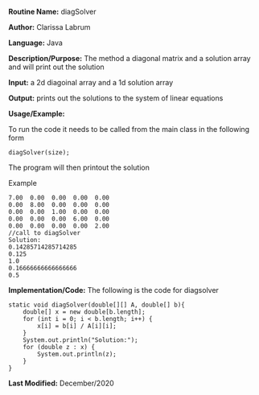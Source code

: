 **Routine Name:** diagSolver

**Author:** Clarissa Labrum

**Language:** Java

**Description/Purpose:** The method a diagonal matrix and a solution array and will print out the solution

**Input:** a 2d diagoinal array and a 1d solution array

**Output:** prints out the solutions to the system of linear equations

**Usage/Example:**

To run the code it needs to be called from the main class in the following form

    diagSolver(size);
    
The program will then printout the solution

Example

    7.00  0.00  0.00  0.00  0.00
    0.00  8.00  0.00  0.00  0.00
    0.00  0.00  1.00  0.00  0.00
    0.00  0.00  0.00  6.00  0.00
    0.00  0.00  0.00  0.00  2.00
    //call to diagSolver
    Solution:
    0.14285714285714285
    0.125
    1.0
    0.16666666666666666
    0.5

**Implementation/Code:** The following is the code for diagsolver

    static void diagSolver(double[][] A, double[] b){
        double[] x = new double[b.length];
        for (int i = 0; i < b.length; i++) {
            x[i] = b[i] / A[i][i];
        }
        System.out.println("Solution:");
        for (double z : x) {
            System.out.println(z);
        }
    }

**Last Modified:** December/2020
